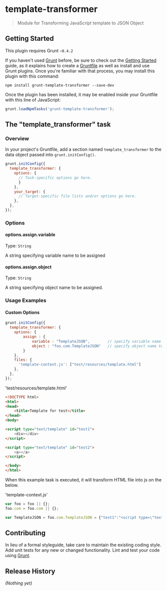 # template-transformer

> Module for Transforming JavaScript template to JSON Object

## Getting Started
This plugin requires Grunt `~0.4.2`

If you haven't used [Grunt](http://gruntjs.com/) before, be sure to check out the [Getting Started](http://gruntjs.com/getting-started) guide, as it explains how to create a [Gruntfile](http://gruntjs.com/sample-gruntfile) as well as install and use Grunt plugins. Once you're familiar with that process, you may install this plugin with this command:

```shell
npm install grunt-template-transformer --save-dev
```

Once the plugin has been installed, it may be enabled inside your Gruntfile with this line of JavaScript:

```js
grunt.loadNpmTasks('grunt-template-transformer');
```

## The "template_transformer" task

### Overview
In your project's Gruntfile, add a section named `template_transformer` to the data object passed into `grunt.initConfig()`.

```js
grunt.initConfig({
  template_transformer: {
    options: {
      // Task-specific options go here.
      }
    },
    your_target: {
      // Target-specific file lists and/or options go here.
    },
  },
});
```

### Options

#### options.assign.variable
Type: `String`

A string specifying variable name to be assigned

#### options.assign.object
Type: `String`

A string specifying object name to be assigned.


### Usage Examples

#### Custom Options

```js
grunt.initConfig({
  template_transformer: {
    options: {
        assign : {
            variable : "TemplateJSON",        // specify variable name to be assigned.
            object : "foo.com.TemplateJSON"   // specify object name to be assigned.
        }
    },
    files: {
      'template-context.js': ["test/resources/template.html"]
    },
  },
});
```
'test/resources/template.html'

```html
<!DOCTYPE html>
<html>
<head>
    <title>Template for test</title>
</head>
<body>

<script type="text/template" id="test1">
    <div></div>
</script>

<script type="text/template" id="test2">
    <a></a>
</script>

</body>
</html>
```

When this example task is executed, it will transform HTML file into js on the below.

'template-context.js'

```js
var foo = foo || {};
foo.com = foo.com || {};

var TemplateJSON = foo.com.TemplateJSON = {"test1":"<script type=\"text/template\" id=\"test1\">\n    <div></div>\n</script>","test2":"<script type=\"text/template\" id=\"test2\">\n    <a></a>\n</script>"}
```

## Contributing
In lieu of a formal styleguide, take care to maintain the existing coding style. Add unit tests for any new or changed functionality. Lint and test your code using [Grunt](http://gruntjs.com/).

## Release History
_(Nothing yet)_
